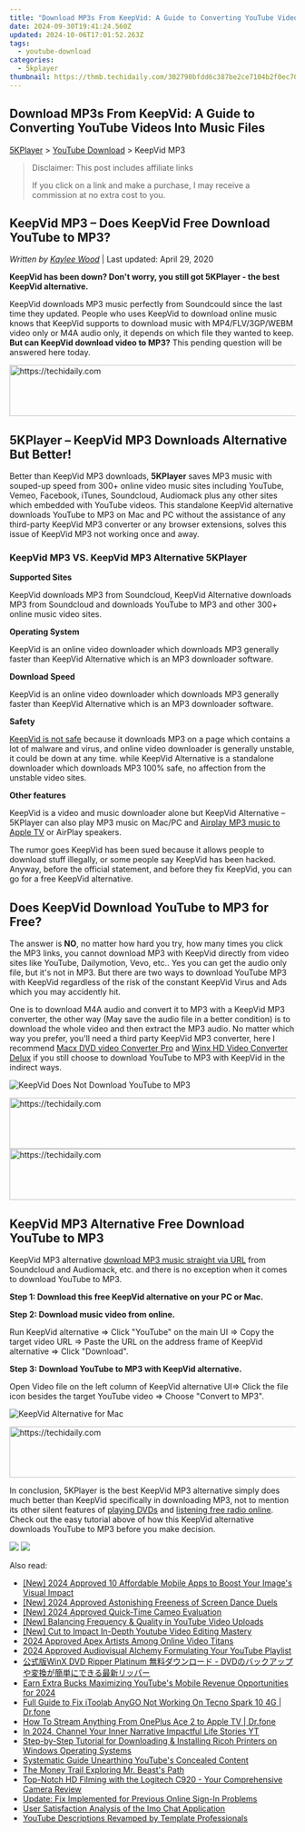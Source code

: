 ```yaml
---
title: "Download MP3s From KeepVid: A Guide to Converting YouTube Videos Into Music Files"
date: 2024-09-30T19:41:24.560Z
updated: 2024-10-06T17:01:52.263Z
tags:
  - youtube-download
categories:
  - 5kplayer
thumbnail: https://thmb.techidaily.com/302790bfdd6c387be2ce7104b2f0ec7045e52a09e036ffbf26a83ecf9455ec5e.jpg
---
```


## Download MP3s From KeepVid: A Guide to Converting YouTube Videos Into Music Files

[5KPlayer](https://tools.techidaily.com/5kplayer/products/) \> [YouTube Download](https://tools.techidaily.com/5kplayer/youtube-download/) \> KeepVid MP3 

>  Disclaimer: This post includes affiliate links
>
>  If you click on a link and make a purchase, I may receive a commission at no extra cost to you.
>

## KeepVid MP3 – Does KeepVid Free Download YouTube to MP3?

 _Written by [Kaylee Wood](https://www.quora.com/profile/Amanda-Hu-21)_ | Last updated: April 29, 2020 

**KeepVid has been down? Don't worry, you still got 5KPlayer - the best KeepVid alternative.** 

KeepVid downloads MP3 music perfectly from Soundcould since the last time they updated. People who uses KeepVid to download online music knows that KeepVid supports to download music with MP4/FLV/3GP/WEBM video only or M4A audio only, it depends on which file they wanted to keep. **But can KeepVid download video to MP3?** This pending question will be answered here today. 

<!-- affiliate ads begin -->
<a href="https://aligracehair.sjv.io/c/5597632/1925489/19272" target="_top" id="1925489">
  <img src="//a.impactradius-go.com/display-ad/19272-1925489" border="0" alt="https://techidaily.com" width="728" height="90"/>
</a>
<img height="0" width="0" src="https://aligracehair.sjv.io/i/5597632/1925489/19272" style="position:absolute;visibility:hidden;" border="0" />
<!-- affiliate ads end -->

## 5KPlayer – KeepVid MP3 Downloads Alternative But Better!

Better than KeepVid MP3 downloads, **5KPlayer** saves MP3 music with souped-up speed from 300+ online video music sites including YouTube, Vemeo, Facebook, iTunes, Soundcloud, Audiomack plus any other sites which embedded with YouTube videos. This standalone KeepVid alternative downloads YouTube to MP3 on Mac and PC without the assistance of any third-party KeepVid MP3 converter or any browser extensions, solves this issue of KeepVid MP3 not working once and away. 

### **KeepVid MP3 VS. KeepVid MP3 Alternative 5KPlayer**

**Supported Sites**

KeepVid downloads MP3 from Soundcloud, KeepVid Alternative downloads MP3 from Soundcloud and downloads YouTube to MP3 and other 300+ online music video sites.

**Operating System**

KeepVid is an online video downloader which downloads MP3 generally faster than KeepVid Alternative which is an MP3 downloader software.

**Download Speed**

KeepVid is an online video downloader which downloads MP3 generally faster than KeepVid Alternative which is an MP3 downloader software.

**Safety**

[KeepVid is not safe](https://tools.techidaily.com/5kplayer/youtube-download/) because it downloads MP3 on a page which contains a lot of malware and virus, and online video downloader is generally unstable, it could be down at any time. while KeepVid Alternative is a standalone downloader which downloads MP3 100% safe, no affection from the unstable video sites.

**Other features**

KeepVid is a video and music downloader alone but KeepVid Alternative – 5KPlayer can also play MP3 music on Mac/PC and [Airplay MP3 music to Apple TV](https://tools.techidaily.com/5kplayer/airplay/) or AirPlay speakers. 

The rumor goes KeepVid has been sued because it allows people to download stuff illegally, or some people say KeepVid has been hacked. Anyway, before the official statement, and before they fix KeepVid, you can go for a free KeepVid alternative. 

## Does KeepVid Download YouTube to MP3 for Free?

The answer is **NO**, no matter how hard you try, how many times you click the MP3 links, you cannot download MP3 with KeepVid directly from video sites like YouTube, Dailymotion, Vevo, etc.. Yes you can get the audio only file, but it's not in MP3\. But there are two ways to download YouTube MP3 with KeepVid regardless of the risk of the constant KeepVid Virus and Ads which you may accidently hit. 

One is to download M4A audio and convert it to MP3 with a KeepVid MP3 converter, the other way (May save the audio file in a better condition) is to download the whole video and then extract the MP3 audio. No matter which way you prefer, you'll need a third party KeepVid MP3 converter, here I recommend [Macx DVD video Converter Pro](https://tools.techidaily.com/macxdvd/products/) and [Winx HD Video Converter Delux](https://tools.techidaily.com/winxdvd/winxvideo-ai/) if you still choose to download YouTube to MP3 with KeepVid in the indirect ways.

![KeepVid Does Not Download YouTube to MP3](https://www.5kplayer.com/youtube-download/img/keepvid-mp3.jpg) 

<!-- affiliate ads begin -->
<a href="https://ephamedtechinc.pxf.io/c/5597632/2130531/26400" target="_top" id="2130531">
  <img src="//a.impactradius-go.com/display-ad/26400-2130531" border="0" alt="https://techidaily.com" width="728" height="90"/>
</a>
<img height="0" width="0" src="https://ephamedtechinc.pxf.io/i/5597632/2130531/26400" style="position:absolute;visibility:hidden;" border="0" />
<!-- affiliate ads end -->

<!-- affiliate ads begin -->
<a href="https://aligracehair.sjv.io/c/5597632/2087239/19272" target="_top" id="2087239">
  <img src="//a.impactradius-go.com/display-ad/19272-2087239" border="0" alt="https://techidaily.com" width="728" height="90"/>
</a>
<img height="0" width="0" src="https://aligracehair.sjv.io/i/5597632/2087239/19272" style="position:absolute;visibility:hidden;" border="0" />
<!-- affiliate ads end -->

##  KeepVid MP3 Alternative Free Download YouTube to MP3

KeepVid MP3 alternative [download MP3 music straight via URL](https://tools.techidaily.com/5kplayer/youtube-download/) from Soundcloud and Audiomack, etc. and there is no exception when it comes to download YouTube to MP3\. 

**Step 1: Download this free KeepVid alternative on your PC or Mac.** 

**Step 2: Download music video from online.** 

Run KeepVid alternative => Click "YouTube" on the main UI => Copy the target video URL => Paste the URL on the address frame of KeepVid alternative => Click "Download".

**Step 3: Download YouTube to MP3 with KeepVid alternative.** 

 Open Video file on the left column of KeepVid alternative UI=> Click the file icon besides the target YouTube video => Choose "Convert to MP3". 

![KeepVid Alternative for Mac](https://www.5kplayer.com/youtube-download/img/keepvid-virus-3.jpg)

<!-- affiliate ads begin -->
<a href="https://appsumo.8odi.net/c/5597632/2037358/7443" target="_top" id="2037358">
  <img src="//a.impactradius-go.com/display-ad/7443-2037358" border="0" alt="https://techidaily.com" width="728" height="90"/>
</a>
<img height="0" width="0" src="https://appsumo.8odi.net/i/5597632/2037358/7443" style="position:absolute;visibility:hidden;" border="0" />
<!-- affiliate ads end -->

In conclusion, 5KPlayer is the best KeepVid MP3 alternative simply does much better than KeepVid specifically in downloading MP3, not to mention its other silent features of [playing DVDs](https://tools.techidaily.com/5kplayer/video-music-player/) and [listening free radio online](https://tools.techidaily.com/5kplayer/video-music-player/). Check out the easy tutorial above of how this KeepVid alternative downloads YouTube to MP3 before you make decision. 

[![](https://www.5kplayer.com/youtube-download/../button/freedownwhitewin.png)](https://tools.techidaily.com/5kplayer/products/) [![](https://www.5kplayer.com/youtube-download/../button/freedownbackmac.png)](https://tools.techidaily.com/5kplayer/products/)

<ins class="adsbygoogle"
     style="display:block"
     data-ad-format="autorelaxed"
     data-ad-client="ca-pub-7571918770474297"
     data-ad-slot="1223367746"></ins>

<ins class="adsbygoogle"
     style="display:block"
     data-ad-client="ca-pub-7571918770474297"
     data-ad-slot="8358498916"
     data-ad-format="auto"
     data-full-width-responsive="true"></ins>

<span class="atpl-alsoreadstyle">Also read:</span>
<div><ul>
<li><a href="https://vp-tips.techidaily.com/new-2024-approved-10-affordable-mobile-apps-to-boost-your-images-visual-impact/"><u>[New] 2024 Approved 10 Affordable Mobile Apps to Boost Your Image's Visual Impact</u></a></li>
<li><a href="https://screen-sharing-recording.techidaily.com/new-2024-approved-astonishing-freeness-of-screen-dance-duels/"><u>[New] 2024 Approved Astonishing Freeness of Screen Dance Duels</u></a></li>
<li><a href="https://vimeo-videos.techidaily.com/new-2024-approved-quick-time-cameo-evaluation/"><u>[New] 2024 Approved Quick-Time Cameo Evaluation</u></a></li>
<li><a href="https://youtube-video-recordings.techidaily.com/new-balancing-frequency-and-quality-in-youtube-video-uploads/"><u>[New] Balancing Frequency & Quality in YouTube Video Uploads</u></a></li>
<li><a href="https://youtube-video-recordings.techidaily.com/new-cut-to-impact-in-depth-youtube-video-editing-mastery/"><u>[New] Cut to Impact In-Depth Youtube Video Editing Mastery</u></a></li>
<li><a href="https://youtube-video-recordings.techidaily.com/2024-approved-apex-artists-among-online-video-titans/"><u>2024 Approved Apex Artists Among Online Video Titans</u></a></li>
<li><a href="https://youtube-video-recordings.techidaily.com/2024-approved-audiovisual-alchemy-formulating-your-youtube-playlist/"><u>2024 Approved Audiovisual Alchemy Formulating Your YouTube Playlist</u></a></li>
<li><a href="https://some-guidance.techidaily.com/1725287764209-winx-dvd-ripper-platinum-dvd/"><u>公式版WinX DVD Ripper Platinum 無料ダウンロード - DVDのバックアップや変換が簡単にできる最新リッパー</u></a></li>
<li><a href="https://youtube-video-recordings.techidaily.com/earn-extra-bucks-maximizing-youtubes-mobile-revenue-opportunities-for-2024/"><u>Earn Extra Bucks Maximizing YouTube's Mobile Revenue Opportunities for 2024</u></a></li>
<li><a href="https://fake-location.techidaily.com/full-guide-to-fix-itoolab-anygo-not-working-on-tecno-spark-10-4g-drfone-by-drfone-virtual-android/"><u>Full Guide to Fix iToolab AnyGO Not Working On Tecno Spark 10 4G | Dr.fone</u></a></li>
<li><a href="https://screen-mirror.techidaily.com/how-to-stream-anything-from-oneplus-ace-2-to-apple-tv-drfone-by-drfone-android/"><u>How To Stream Anything From OnePlus Ace 2 to Apple TV | Dr.fone</u></a></li>
<li><a href="https://youtube-video-recordings.techidaily.com/in-2024-channel-your-inner-narrative-impactful-life-stories-yt/"><u>In 2024, Channel Your Inner Narrative Impactful Life Stories YT</u></a></li>
<li><a href="https://win-amazing.techidaily.com/step-by-step-tutorial-for-downloading-and-installing-ricoh-printers-on-windows-operating-systems/"><u>Step-by-Step Tutorial for Downloading & Installing Ricoh Printers on Windows Operating Systems</u></a></li>
<li><a href="https://youtube-video-recordings.techidaily.com/systematic-guide-unearthing-youtubes-concealed-content/"><u>Systematic Guide Unearthing YouTube's Concealed Content</u></a></li>
<li><a href="https://youtube-video-recordings.techidaily.com/the-money-trail-exploring-mr-beasts-path/"><u>The Money Trail Exploring Mr. Beast's Path</u></a></li>
<li><a href="https://buynow-info.techidaily.com/top-notch-hd-filming-with-the-logitech-c920-your-comprehensive-camera-review/"><u>Top-Notch HD Filming with the Logitech C920 - Your Comprehensive Camera Review</u></a></li>
<li><a href="https://win-solutions.techidaily.com/update-fix-implemented-for-previous-online-sign-in-problems/"><u>Update: Fix Implemented for Previous Online Sign-In Problems</u></a></li>
<li><a href="https://buynow-info.techidaily.com/user-satisfaction-analysis-of-the-imo-chat-application/"><u>User Satisfaction Analysis of the Imo Chat Application</u></a></li>
<li><a href="https://youtube-video-recordings.techidaily.com/youtube-descriptions-revamped-by-template-professionals/"><u>YouTube Descriptions Revamped by Template Professionals</u></a></li>
</ul></div>

